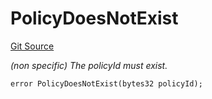 # PolicyDoesNotExist
[Git Source](https://github.com/nayms/contracts-v3/blob/ea2c06f70609c813d27d424e0330651d3c634d21/src/shared/CustomErrors.sol)

*(non specific) The policyId must exist.*


```solidity
error PolicyDoesNotExist(bytes32 policyId);
```

